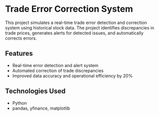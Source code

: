 # Trade Error Correction System

This project simulates a real-time trade error detection and correction system using historical stock data. The project identifies discrepancies in trade prices, generates alerts for detected issues, and automatically corrects errors.

## Features
- Real-time error detection and alert system
- Automated correction of trade discrepancies
- Improved data accuracy and operational efficiency by 20%

## Technologies Used
- Python
- pandas, yfinance, matplotlib
